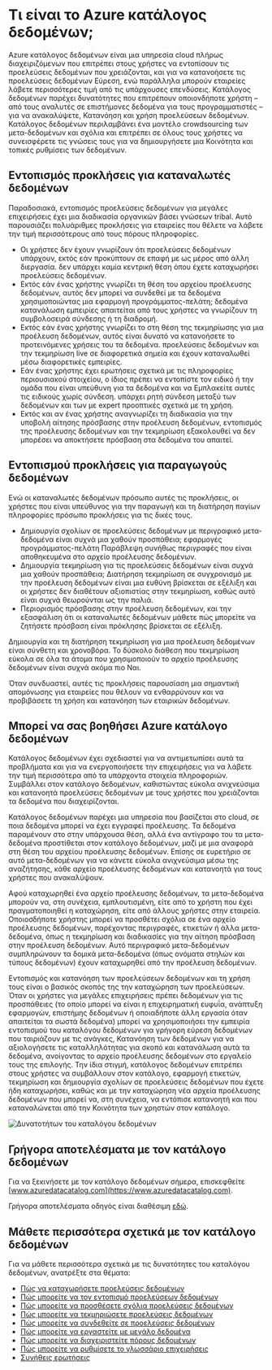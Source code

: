 <properties
   pageTitle="Τι είναι το Azure κατάλογος δεδομένων; | Microsoft Azure"
   description="Σε αυτό το άρθρο παρέχει μια επισκόπηση του καταλόγου δεδομένων Microsoft Azure, μαζί με τις δυνατότητες και τα προβλήματα που έχει σχεδιαστεί για τη διεύθυνση. Κατάλογος δεδομένων παρέχει δυνατότητες που επιτρέπουν οποιονδήποτε χρήστη – από τους αναλυτές σε επιστήμονες δεδομένα για τους προγραμματιστές – για να καταχωρήσετε, Ανακαλύψτε, Κατανόηση και κατανάλωση προελεύσεις δεδομένων."
   services="data-catalog"
   documentationCenter=""
   authors="steelanddata"
   manager="NA"
   editor=""
   tags=""/>
<tags
   ms.service="data-catalog"
   ms.devlang="NA"
   ms.topic="get-started-article"
   ms.tgt_pltfrm="NA"
   ms.workload="data-catalog"
   ms.date="09/21/2016"
   ms.author="maroche"/>

# <a name="what-is-azure-data-catalog"></a>Τι είναι το Azure κατάλογος δεδομένων;

Azure κατάλογος δεδομένων είναι μια υπηρεσία cloud πλήρως διαχειριζόμενων που επιτρέπει στους χρήστες να εντοπίσουν τις προελεύσεις δεδομένων που χρειάζονται, και για να κατανοήσετε τις προελεύσεις δεδομένων Εύρεση, ενώ παράλληλα μπορούν εταιρείες λάβετε περισσότερες τιμή από τις υπάρχουσες επενδύσεις. Κατάλογος δεδομένων παρέχει δυνατότητες που επιτρέπουν οποιονδήποτε χρήστη – από τους αναλυτές σε επιστήμονες δεδομένα για τους προγραμματιστές – για να ανακαλύψετε, Κατανόηση και χρήση προελεύσεων δεδομένων. Κατάλογος δεδομένων περιλαμβάνει ένα μοντέλο crowdsourcing των μετα-δεδομένων και σχόλια και επιτρέπει σε όλους τους χρήστες να συνεισφέρετε τις γνώσεις τους για να δημιουργήσετε μια Κοινότητα και τοπικές ρυθμίσεις των δεδομένων.

## <a name="discovery-challenges-for-data-consumers"></a>Εντοπισμός προκλήσεις για καταναλωτές δεδομένων

Παραδοσιακά, εντοπισμός προελεύσεις δεδομένων για μεγάλες επιχειρήσεις έχει μια διαδικασία οργανικών βάσει γνώσεων tribal. Αυτό παρουσιάζει πολυάριθμες προκλήσεις για εταιρείες που θέλετε να λάβετε την τιμή περισσότερους από τους πόρους πληροφορίες.

-   Οι χρήστες δεν έχουν γνωρίζουν ότι προελεύσεις δεδομένων υπάρχουν, εκτός εάν προκύπτουν σε επαφή με ως μέρος από άλλη διεργασία. δεν υπάρχει καμία κεντρική θέση όπου έχετε καταχωρήσει προελεύσεις δεδομένων.
-   Εκτός εάν ένας χρήστης γνωρίζει τη θέση του αρχείου προέλευσης δεδομένων, αυτός δεν μπορεί να συνδεθεί με τα δεδομένα χρησιμοποιώντας μια εφαρμογή προγράμματος-πελάτη; δεδομένα κατανάλωση εμπειρίες απαιτείται από τους χρήστες να γνωρίζουν τη συμβολοσειρά σύνδεσης ή τη διαδρομή.
-   Εκτός εάν ένας χρήστης γνωρίζει το στη θέση της τεκμηρίωσης για μια προέλευση δεδομένων, αυτός είναι δυνατό να κατανοήσετε το προτεινόμενες χρήσεις του τα δεδομένα. προελεύσεις δεδομένων και την τεκμηρίωση live σε διαφορετικά σημεία και έχουν καταναλωθεί μέσω διαφορετικές εμπειρίες.
-   Εάν ένας χρήστης έχει ερωτήσεις σχετικά με τις πληροφορίες περιουσιακού στοιχείου, ο ίδιος πρέπει να εντοπίστε τον ειδικό ή την ομάδα που είναι υπεύθυνη για τα δεδομένα και να Εμπλακείτε αυτές τις ειδικούς χωρίς σύνδεση. υπάρχει ρητή σύνδεση μεταξύ των δεδομένων και των με expert προοπτικές σχετικά με τη χρήση.
-  Εκτός και αν ένας χρήστης αναγνωρίζει τη διαδικασία για την υποβολή αίτησης πρόσβασης στην προέλευση δεδομένων, εντοπισμός της προέλευσης δεδομένων και την τεκμηρίωση εξακολουθεί να δεν μπορέσει να αποκτήσετε πρόσβαση στα δεδομένα του απαιτεί.

## <a name="discovery-challenges-for-data-producers"></a>Εντοπισμού προκλήσεις για παραγωγούς δεδομένων

Ενώ οι καταναλωτές δεδομένων πρόσωπο αυτές τις προκλήσεις, οι χρήστες που είναι υπεύθυνος για την παραγωγή και τη διατήρηση παγίων πληροφορίες πρόσωπο προκλήσεις για τις δικές τους.

-   Δημιουργία σχολίων σε προελεύσεις δεδομένων με περιγραφικό μετα-δεδομένα είναι συχνά μια χαθούν προσπάθεια; εφαρμογές προγράμματος-πελάτη Παράβλεψη συνήθως περιγραφές που είναι αποθηκευμένα στο αρχείο προέλευσης δεδομένων.
-   Δημιουργία τεκμηρίωση για τις προελεύσεις δεδομένων είναι συχνά μια χαθούν προσπάθεια; Διατήρηση τεκμηρίωση σε συγχρονισμό με την προέλευση δεδομένων είναι μια ευθύνη βρίσκεται σε εξέλιξη και οι χρήστες δεν διαθέτουν αξιοπιστίας στην τεκμηρίωση, καθώς αυτό είναι συχνά θεωρούνται ως την παλιά.
- Περιορισμός πρόσβασης στην προέλευση δεδομένων, και την εξασφάλιση ότι οι καταναλωτές δεδομένων μάθετε πώς μπορείτε να ζητήσετε πρόσβαση είναι πρόκλησης βρίσκεται σε εξέλιξη.

Δημιουργία και τη διατήρηση τεκμηρίωση για μια προέλευση δεδομένων είναι σύνθετη και χρονοβόρα. Το δύσκολο διάθεση που τεκμηρίωση εύκολα σε όλα τα άτομα που χρησιμοποιούν το αρχείο προέλευσης δεδομένων είναι συχνά ακόμα πιο Ναι.

Όταν συνδυαστεί, αυτές τις προκλήσεις παρουσίαση μια σημαντική απομόνωσης για εταιρείες που θέλουν να ενθαρρύνουν και να προβιβάσετε τη χρήση και κατανόηση των εταιρικών δεδομένων.

## <a name="azure-data-catalog-can-help"></a>Μπορεί να σας βοηθήσει Azure κατάλογο δεδομένων

Κατάλογος δεδομένων έχει σχεδιαστεί για να αντιμετωπίσει αυτά τα προβλήματα και για να ενεργοποιήσετε την επιχειρήσεις για να λάβετε την τιμή περισσότερα από τα υπάρχοντα στοιχεία πληροφοριών. Συμβάλλει στον κατάλογο δεδομένων, καθιστώντας εύκολα ανιχνεύσιμα και κατανοητά προελεύσεις δεδομένων με τους χρήστες που χρειάζονται τα δεδομένα που διαχειρίζονται.

Κατάλογος δεδομένων παρέχει μια υπηρεσία που βασίζεται στο cloud, σε ποια δεδομένα μπορεί να έχει εγγραφεί προέλευσης. Τα δεδομένα παραμένουν στο στην υπάρχουσα θέση, αλλά ένα αντίγραφο του τα μετα-δεδομένα προστίθεται στον κατάλογο δεδομένων, μαζί με μια αναφορά στη θέση του αρχείου προέλευσης δεδομένων. Επίσης σε ευρετήριο σε αυτό μετα-δεδομένων για να κάνετε εύκολα ανιχνεύσιμα μέσω της αναζήτησης, κάθε αρχείο προέλευσης δεδομένων και κατανοητά για τους χρήστες που ανακαλύψουν.

Αφού καταχωρηθεί ένα αρχείο προέλευσης δεδομένων, τα μετα-δεδομένα μπορούν να, στη συνέχεια, εμπλουτισμένη, είτε από το χρήστη που έχει πραγματοποιηθεί η καταχώρηση, είτε από άλλους χρήστες στην εταιρεία. Οποιοσδήποτε χρήστης μπορεί να προσθέτει σχόλια σε ένα αρχείο προέλευσης δεδομένων, παρέχοντας περιγραφές, ετικετών ή άλλα μετα-δεδομένα, όπως η τεκμηρίωση και διαδικασίες για την αίτηση πρόσβαση στην προέλευση δεδομένων. Αυτό περιγραφικό μετα-δεδομένων συμπληρώνουν τα δομικά μετα-δεδομένα (όπως ονόματα στηλών και τύπους δεδομένων) έχουν καταχωρηθεί από την προέλευση δεδομένων.

Εντοπισμός και κατανόηση των προελεύσεων δεδομένων και τη χρήση τους είναι ο βασικός σκοπός της την καταχώρηση των προελεύσεων. Όταν οι χρήστες για μεγάλες επιχειρήσεις πρέπει δεδομένων για τις προσπάθειες (το οποίο μπορεί να είναι η επιχειρηματική ευφυΐα, ανάπτυξη εφαρμογών, επιστήμης δεδομένων ή οποιαδήποτε άλλη εργασία όταν απαιτείται τα σωστά δεδομένα) μπορεί να χρησιμοποιήσει την εμπειρία εντοπισμού του καταλόγου δεδομένων για γρήγορη εύρεση δεδομένων που ταιριάζουν με τις ανάγκες, Κατανόηση των δεδομένων για να αξιολογήσετε τις καταλληλότητας για σκοπό και κατανάλωση αυτά τα δεδομένα, ανοίγοντας το αρχείο προέλευσης δεδομένων στο εργαλείο τους της επιλογής. Την ίδια στιγμή, κατάλογος δεδομένων επιτρέπει στους χρήστες να συμβάλλουν στον κατάλογο, εφαρμογή ετικετών, τεκμηρίωση και δημιουργία σχολίων σε προελεύσεις δεδομένων που έχετε ήδη καταχωρήσει, καθώς και με την καταχώρηση νέα αρχεία προέλευσης δεδομένων που μπορεί να, στη συνέχεια, να εντόπισε κατανοητή και που καταναλώνεται από την Κοινότητα των χρηστών στον κατάλογο.

![Δυνατοτήτων του καταλόγου δεδομένων](./media/data-catalog-what-is-data-catalog/data-catalog-capabilities.png)

## <a name="get-started-with-data-catalog"></a>Γρήγορα αποτελέσματα με τον κατάλογο δεδομένων

Για να ξεκινήσετε με τον κατάλογο δεδομένων σήμερα, επισκεφθείτε [www.azuredatacatalog.com](https://www.azuredatacatalog.com).

Γρήγορα αποτελέσματα οδηγός είναι διαθέσιμη [εδώ](data-catalog-get-started.md).

## <a name="learn-more-about-data-catalog"></a>Μάθετε περισσότερα σχετικά με τον κατάλογο δεδομένων

Για να μάθετε περισσότερα σχετικά με τις δυνατότητες του καταλόγου δεδομένων, ανατρέξτε στα θέματα:

* [Πώς να καταχωρήσετε προελεύσεις δεδομένων](data-catalog-how-to-register.md)
* [Πώς μπορείτε να τον εντοπισμό προελεύσεων δεδομένων](data-catalog-how-to-discover.md)
* [Πώς μπορείτε να προσθέσετε σχόλια προελεύσεις δεδομένων](data-catalog-how-to-annotate.md)
* [Πώς μπορείτε να τεκμηριώσετε προελεύσεις δεδομένων](data-catalog-how-to-documentation.md)
* [Πώς μπορείτε να συνδεθείτε σε προελεύσεις δεδομένων](data-catalog-how-to-connect.md)
* [Πώς μπορείτε να εργαστείτε με μεγάλο δεδομένα](data-catalog-how-to-big-data.md)
* [Πώς μπορείτε να διαχειριστείτε πόρους δεδομένων](data-catalog-how-to-manage.md)
* [Πώς μπορείτε να ρυθμίσετε το γλωσσάριο επιχειρήσεις](data-catalog-how-to-business-glossary.md)
* [Συνήθεις ερωτήσεις](data-catalog-frequently-asked-questions.md)
